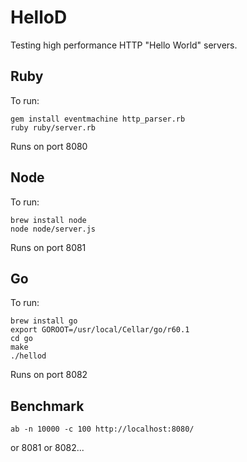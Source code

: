 HelloD
====================

Testing high performance HTTP "Hello World" servers.

Ruby
-----------

To run:

    gem install eventmachine http_parser.rb
    ruby ruby/server.rb

Runs on port 8080

Node
-----------

To run:

    brew install node
    node node/server.js

Runs on port 8081

Go
-----------

To run:

    brew install go
    export GOROOT=/usr/local/Cellar/go/r60.1
    cd go
    make
    ./hellod

Runs on port 8082

Benchmark
-----------
    ab -n 10000 -c 100 http://localhost:8080/

or 8081 or 8082...
